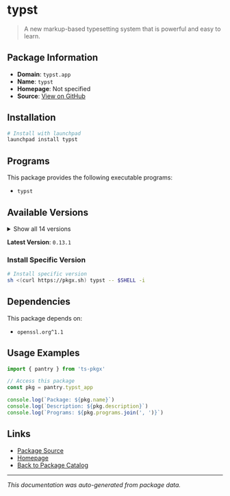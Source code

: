 # typst

> A new markup-based typesetting system that is powerful and easy to learn.

## Package Information

- **Domain**: `typst.app`
- **Name**: `typst`
- **Homepage**: Not specified
- **Source**: [View on GitHub](https://github.com/pkgxdev/pantry/tree/main/projects/typst.app/package.yml)

## Installation

```bash
# Install with launchpad
launchpad install typst
```

## Programs

This package provides the following executable programs:

- `typst`

## Available Versions

<details>
<summary>Show all 14 versions</summary>

- `0.13.1`, `0.13.0`, `0.12.0`, `0.11.1`, `0.11.0`
- `0.10.0`, `0.9.0`, `0.8.0`, `0.7.0`, `0.6.0`
- `0.5.0`, `0.4.0`, `0.2.0`, `0.0.0`

</details>

**Latest Version**: `0.13.1`

### Install Specific Version

```bash
# Install specific version
sh <(curl https://pkgx.sh) typst -- $SHELL -i
```

## Dependencies

This package depends on:

- `openssl.org^1.1`

## Usage Examples

```typescript
import { pantry } from 'ts-pkgx'

// Access this package
const pkg = pantry.typst_app

console.log(`Package: ${pkg.name}`)
console.log(`Description: ${pkg.description}`)
console.log(`Programs: ${pkg.programs.join(', ')}`)
```

## Links

- [Package Source](https://github.com/pkgxdev/pantry/tree/main/projects/typst.app/package.yml)
- [Homepage](#)
- [Back to Package Catalog](../package-catalog.md)

---

*This documentation was auto-generated from package data.*
